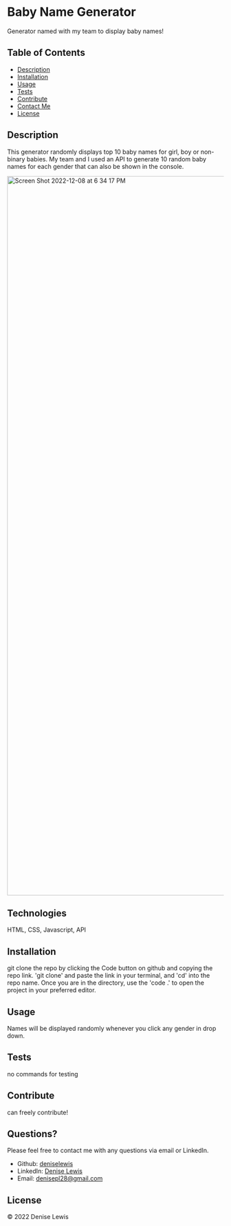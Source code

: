 
# Baby Name Generator



Generator named with my team to display baby names!

## Table of Contents

- [Description](#description)
- [Installation](#installation)
- [Usage](#usage)
- [Tests](#tests)
- [Contribute](#contribute)
- [Contact Me](#questions)
- [License](#license)

## Description

This generator randomly displays top 10 baby names for girl, boy or non-binary babies. My team and I used an API to generate 10 random baby names for each gender that can also be shown in the console.

<img width="1669" alt="Screen Shot 2022-12-08 at 6 34 17 PM" src="https://user-images.githubusercontent.com/47063822/206589118-78560417-0b35-40dd-9ae0-db061c5e0834.png">

## Technologies

HTML, CSS, Javascript, API

## Installation

git clone the repo by clicking the Code button on github and copying the repo link. 'git clone' and paste the link in your terminal, and 'cd' into the repo name. Once you are in the directory, use the 'code .' to open the project in your preferred editor.

## Usage

Names will be displayed randomly whenever you click any gender in drop down.

## Tests

no commands for testing

## Contribute

can freely contribute!

## Questions?

Please feel free to contact me with any questions via email or LinkedIn.

- Github: [deniselewis](https://github.com/deniselewis)
- LinkedIn: [Denise Lewis](https://www.linkedin.com/in/deniselewis12/)
- Email: [denisepl28@gmail.com](mailto:denisepl28@gmail.com)

## License



&copy; 2022 Denise Lewis
